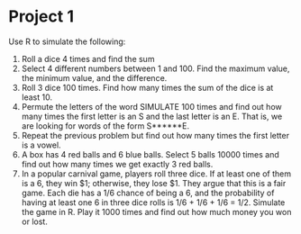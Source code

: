 
# Project 1

Use R to simulate the following:

1. Roll a dice 4 times and find the sum
1. Select 4 different numbers between 1 and 100. Find the maximum value, the minimum value, and the difference.
1. Roll 3 dice 100 times. Find how many times the sum of the dice is at least 10.
1. Permute the letters of the word SIMULATE 100 times and find out how many times the first letter is an S and the last letter is an E. That is, we are looking for words of the form S******E.
1. Repeat the previous problem but find out how many times the first letter is a vowel.
1. A box has 4 red balls and 6 blue balls.  Select 5 balls 10000 times and find out how many times we get exactly 3 red balls.
1. In a popular carnival game, players roll three dice. If at least one of them is a 6, they win $1; otherwise, they lose $1. They argue that this is a fair game. Each die has a 1/6 chance of being a 6, and the probability of having at least one 6 in three dice rolls is 1/6 + 1/6 + 1/6 = 1/2. Simulate the game in R. Play it 1000 times and find out how much money you won or lost.
